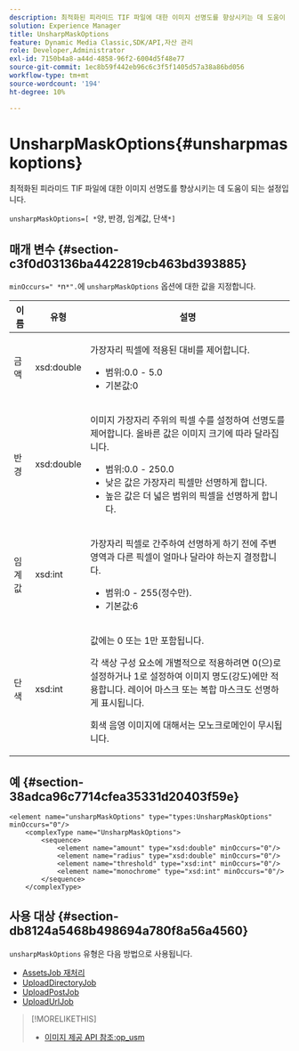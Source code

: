 ```yaml
---
description: 최적화된 피라미드 TIF 파일에 대한 이미지 선명도를 향상시키는 데 도움이 되는 설정입니다.
solution: Experience Manager
title: UnsharpMaskOptions
feature: Dynamic Media Classic,SDK/API,자산 관리
role: Developer,Administrator
exl-id: 7150b4a8-a44d-4858-96f2-6004d5f48e77
source-git-commit: 1ec8b59f442eb96c6c3f5f1405d57a38a86bd056
workflow-type: tm+mt
source-wordcount: '194'
ht-degree: 10%

---
```


# UnsharpMaskOptions{#unsharpmaskoptions}

최적화된 피라미드 TIF 파일에 대한 이미지 선명도를 향상시키는 데 도움이 되는 설정입니다.

`unsharpMaskOptions=[ *`양, 반경, 임계값, 단색`*]`

## 매개 변수 {#section-c3f0d03136ba4422819cb463bd393885}

`minOccurs=" *`n`*".`에 `unsharpMaskOptions` 옵션에 대한 값을 지정합니다.

<table id="table_D1392963C5694969A9D546F82DB6F45C">
 <thead>
  <tr>
   <th colname="col1" class="entry"> 이름 </th>
   <th colname="col2" class="entry"> 유형 </th>
   <th colname="col3" class="entry"> 설명 </th>
  </tr>
 </thead>
 <tbody>
  <tr>
   <td colname="col1"><span class="codeph"><span class="varname"> 금액</span></span></td>
   <td colname="col2"><span class="codeph"> xsd:double</span></td>
   <td colname="col3"><p>가장자리 픽셀에 적용된 대비를 제어합니다. 
     <ul id="ul_7AA17E354EE64BC4A5BEAE853FF17191">
      <li id="li_42FB21C7ED884E1DB03274130B8DCB10">범위:0.0 - 5.0 </li>
      <li id="li_E980CAA1A9C54D60A121F21C964820FF">기본값:0 </li>
     </ul></p></td>
  </tr>
  <tr>
   <td colname="col1"><span class="codeph"><span class="varname"> 반경</span></span></td>
   <td colname="col2"><span class="codeph"> xsd:double</span></td>
   <td colname="col3"><p>이미지 가장자리 주위의 픽셀 수를 설정하여 선명도를 제어합니다. 올바른 값은 이미지 크기에 따라 달라집니다. 
     <ul id="ul_D4391CD407DE4B48AF4523EBD85D0D40">
      <li id="li_8AEF11A489484EFD91416F8A03C4DB25">범위:0.0 - 250.0 </li>
      <li id="li_9F1D1B52AFBA46B8BDCDF99A21140002">낮은 값은 가장자리 픽셀만 선명하게 합니다. </li>
      <li id="li_7D9FD8AA4899404283D7AB596364A4AF">높은 값은 더 넓은 범위의 픽셀을 선명하게 합니다. </li>
     </ul></p></td>
  </tr>
  <tr>
   <td colname="col1"><span class="codeph"><span class="varname"> 임계값</span></span></td>
   <td colname="col2"><span class="codeph"> xsd:int</span></td>
   <td colname="col3"><p>가장자리 픽셀로 간주하여 선명하게 하기 전에 주변 영역과 다른 픽셀이 얼마나 달라야 하는지 결정합니다. 
     <ul id="ul_117E556E3ECF42CC878DD80D338D19CA">
      <li id="li_CFEE76DB78BF437E8463C9089486F8A6">범위:0 - 255(정수만). </li>
      <li id="li_77113DC2698A4D48B11288718766E6A2">기본값:6 </li>
     </ul></p></td>
  </tr>
  <tr>
   <td colname="col1"><span class="codeph"><span class="varname"> 단색</span></span></td>
   <td colname="col2"><span class="codeph"> xsd:int</span></td>
   <td colname="col3"><p>값에는 <span class="codeph"> 0</span> 또는 <span class="codeph"> 1</span>만 포함됩니다. </p><p>각 색상 구성 요소에 개별적으로 적용하려면 <span class="codeph"> 0</span>(으)로 설정하거나 <span class="codeph"> 1</span>로 설정하여 이미지 명도(강도)에만 적용합니다. 레이어 마스크 또는 복합 마스크도 선명하게 표시됩니다. </p><p><span class="codeph"><span class="varname"> </span></span> 회색 음영 이미지에 대해서는 모노크로메인이 무시됩니다. </p></td>
  </tr>
 </tbody>
</table>

## 예 {#section-38adca96c7714cfea35331d20403f59e}

```
<element name="unsharpMaskOptions" type="types:UnsharpMaskOptions" minOccurs="0"/>
    <complexType name="UnsharpMaskOptions">
        <sequence>
            <element name="amount" type="xsd:double" minOccurs="0"/>
            <element name="radius" type="xsd:double" minOccurs="0"/>
            <element name="threshold" type="xsd:int" minOccurs="0"/>
            <element name="monochrome" type="xsd:int" minOccurs="0"/>        
        </sequence>
    </complexType>
```

## 사용 대상 {#section-db8124a5468b498694a780f8a56a4560}

`unsharpMaskOptions` 유형은 다음 방법으로 사용됩니다.

* [AssetsJob 재처리](../../types/c-data-types/r-reprocess-assets-job.md#reference-a303f7832ae44fdab1dca7cc8bef3fa3)
* [UploadDirectoryJob](../../types/c-data-types/r-upload-directory-job.md#reference-e707ebf53b074c49ad983d1886e0bbb6)
* [UploadPostJob](../../types/c-data-types/r-upload-post-job.md#reference-bca2339b593f4637a687c33937215ef4)
* [UploadUrlJob](../../types/c-data-types/r-upload-urls-job.md#reference-8e9bc895268c4321b233dbeadc990398)

>[!MORELIKETHIS]
>
>* [이미지 제공 API 참조:op_usm](https://experienceleague.adobe.com/docs/dynamic-media-developer-resources/image-serving-api/image-serving-api/http-protocol-reference/command-reference/r-op-usm.html)

